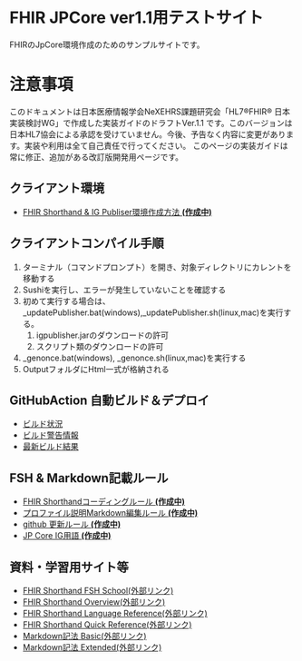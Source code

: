 # FHIR JPCore ver1.1用テストサイト
FHIRのJpCore環境作成のためのサンプルサイトです。

# 注意事項
このドキュメントは日本医療情報学会NeXEHRS課題研究会「HL7®FHIR® 日本実装検討WG」で作成した実装ガイドのドラフトVer.1.1 です。このバージョンは日本HL7協会による承認を受けていません。今後、予告なく内容に変更があります。実装や利用は全て自己責任で行ってください。
このページの実装ガイドは常に修正、追加がある改訂版開発用ページです。

## クライアント環境
* [FHIR Shorthand & IG Publiser環境作成方法 **(作成中)** ](docs/enviroment.md)

## クライアントコンパイル手順
1. ターミナル（コマンドプロンプト）を開き、対象ディレクトリにカレントを移動する
1. Sushiを実行し、エラーが発生していないことを確認する
1. 初めて実行する場合は、_updatePublisher.bat(windows),_updatePublisher.sh(linux,mac)を実行する。
   1. igpublisher.jarのダウンロードの許可
   1. スクリプト類のダウンロードの許可
1. _genonce.bat(windows), _genonce.sh(linux,mac)を実行する
1. OutputフォルダにHtml一式が格納される

## GitHubAction 自動ビルド＆デプロイ
* [ビルド状況](https://github.com/findex-miyakawa/fhir-jpcore-ig-test/actions)
* [ビルド警告情報](https://findex-miyakawa.github.io/fhir-jpcore-ig-test/qa.html)
* [最新ビルド結果](https://findex-miyakawa.github.io/fhir-jpcore-ig-test/)

## FSH & Markdown記載ルール
* [FHIR Shorthandコーディングルール **(作成中)** ](docs/fishingrule.md)
* [プロファイル説明Markdown編集ルール **(作成中)** ](docs/template_intronotes.md)
* [github 更新ルール **(作成中)** ](docs/githubflow.md)
* [JP Core IG用語 **(作成中)** ](docs/terminology_ig.md)

## 資料・学習用サイト等
* [FHIR Shorthand FSH School(外部リンク)](https://fshschool.org/)
* [FHIR Shorthand Overview(外部リンク)](https://build.fhir.org/ig/HL7/fhir-shorthand/overview.html)
* [FHIR Shorthand Language Reference(外部リンク)](https://build.fhir.org/ig/HL7/fhir-shorthand/reference.html)
* [FHIR Shorthand Quick Reference(外部リンク)](https://build.fhir.org/ig/HL7/fhir-shorthand/FSHQuickReference.pdf)
* [Markdown記法 Basic(外部リンク)](https://www.markdownguide.org/basic-syntax/)
* [Markdown記法 Extended(外部リンク)](https://www.markdownguide.org/extended-syntax/)
